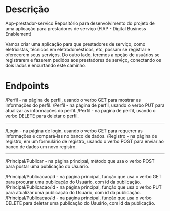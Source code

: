 <h1>Descrição</h1>

App-prestador-servico
Repositório para desenvolvimento do projeto de uma aplicação para prestadores de serviço (FIAP - Digital Business Enablement)

Vamos criar uma aplicação para que prestadores de serviço, como eletricistas, técnicos em eletrodomésticos, etc, possam se registrar e oferecerem seus serviços.
Do outro lado, teremos a opção de usuários se registrarem e fazerem pedidos aos prestadores de serviço, conectando os dois lados e encurtando este caminho.



<h1>Endpoints</h1>


/Perfil - na página de perfil, usando o verbo GET para mostrar as informações do perfil.
/Perfil - na página de perfil, usando o verbo PUT para atualizar as informações do perfil.
/Perfil - na página de perfil, usando o verbo DELETE para deletar o perfil.

<hr>

/Login -  na página de login, usando o verbo GET para requerer as informações e compará-las no banco de dados.
/Registro - na página de registro, em um formulário de registro, usando o verbo POST para enviar ao banco de dados um novo registro.

<hr> 

/Principal/Publicar - na página principal, método que usa o verbo POST para postar uma publicação do Usuário.

/Principal/Publicacao/id - na página principal, função que usa o verbo GET para procurar uma publicação do Usuário, com id da publicação.
/Principal/Publicacao/id - na página principal, função que usa o verbo PUT para atualizar uma publicação do Usuário, com id da publicação.
/Principal/Publicacao/id - na página principal, função que usa o verbo DELETE para deletar uma publicação do Usuário, com id da publicação.
